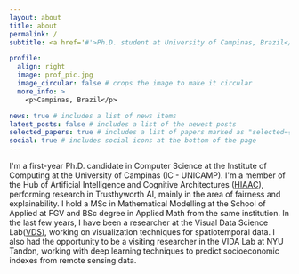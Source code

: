 ```yaml
---
layout: about
title: about
permalink: /
subtitle: <a href='#'>Ph.D. student at University of Campinas, Brazil</a>.

profile:
  align: right
  image: prof_pic.jpg
  image_circular: false # crops the image to make it circular
  more_info: >
    <p>Campinas, Brazil</p>

news: true # includes a list of news items
latest_posts: false # includes a list of the newest posts
selected_papers: true # includes a list of papers marked as "selected={true}"
social: true # includes social icons at the bottom of the page
---
```


I'm a first-year Ph.D. candidate in Computer Science at the Institute of Computing at the University of Campinas (IC - UNICAMP). I'm a member of the Hub of Artificial Intelligence and Cognitive Architectures ([HIAAC](https://hiaac.unicamp.br/)), performing research in Trusthyworth AI, mainly in the area of fairness and explainability. I hold a MSc in Mathematical Modelling at the School of Applied at FGV and BSc degree in Applied Math from the same institution. In the last few years, I have been a researcher at the Visual Data Science Lab([VDS](http://visualdslab.com/)), working on visualization techniques for spatiotemporal data. I also had the opportunity to be a visiting researcher in the VIDA Lab at NYU Tandon, working with deep learning techniques to predict socioeconomic indexes from remote sensing data.
